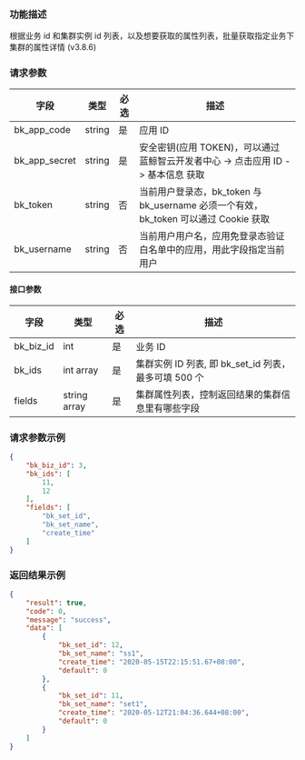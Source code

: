 ### 功能描述

根据业务 id 和集群实例 id 列表，以及想要获取的属性列表，批量获取指定业务下集群的属性详情 (v3.8.6)

### 请求参数

| 字段 | 类型 | 必选 |  描述 |
|-----------|------------|--------|------------|
| bk_app_code   | string | 是 | 应用 ID     |
| bk_app_secret | string | 是 | 安全密钥(应用 TOKEN)，可以通过 蓝鲸智云开发者中心 -&gt; 点击应用 ID -&gt; 基本信息 获取 |
| bk_token      | string | 否 | 当前用户登录态，bk_token 与 bk_username 必须一个有效，bk_token 可以通过 Cookie 获取 |
| bk_username   | string | 否 | 当前用户用户名，应用免登录态验证白名单中的应用，用此字段指定当前用户 |

#### 接口参数

| 字段      |  类型      | 必选   |  描述      |
|-----------|------------|--------|------------|
| bk_biz_id  | int  | 是     | 业务 ID |
| bk_ids  | int array  | 是     | 集群实例 ID 列表, 即 bk_set_id 列表，最多可填 500 个 |
| fields  |  string array   | 是     | 集群属性列表，控制返回结果的集群信息里有哪些字段 |

### 请求参数示例

```json
{
    "bk_biz_id": 3,
    "bk_ids": [
        11,
        12
    ],
    "fields": [
        "bk_set_id",
        "bk_set_name",
        "create_time"
    ]
}
```

### 返回结果示例

```json
{
    "result": true,
    "code": 0,
    "message": "success",
    "data": [
        {
            "bk_set_id": 12,
            "bk_set_name": "ss1",
            "create_time": "2020-05-15T22:15:51.67+08:00",
            "default": 0
        },
        {
            "bk_set_id": 11,
            "bk_set_name": "set1",
            "create_time": "2020-05-12T21:04:36.644+08:00",
            "default": 0
        }
    ]
}
```
